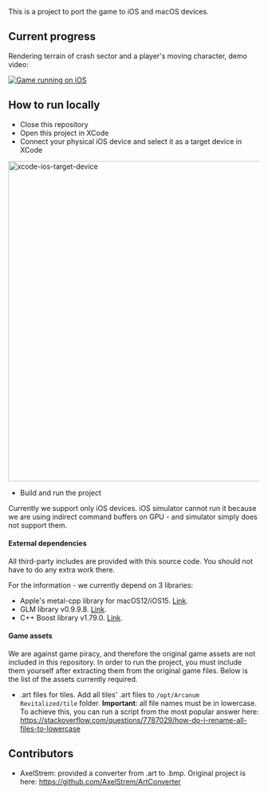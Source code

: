 This is a project to port the game to iOS and macOS devices.

## Current progress

Rendering terrain of crash sector and a player's moving character, demo video:

[![Game running on iOS](https://img.youtube.com/vi/zyBsQ3fYTZQ/hqdefault.jpg)](https://youtu.be/zyBsQ3fYTZQ)

## How to run locally

- Close this repository
- Open this project in XCode
- Connect your physical iOS device and select it as a target device in XCode

<img width="641" alt="xcode-ios-target-device" src="https://user-images.githubusercontent.com/48682076/227014531-24c6db20-d85e-4dee-a79b-14703374b713.png">

- Build and run the project

Currently we support only iOS devices. iOS simulator cannot run it because we are using indirect command buffers on GPU - and simulator simply does not support them.

#### External dependencies

All third-party includes are provided with this source code. You should not have to do any extra work there.

For the information - we currently depend on 3 libraries:
- Apple's metal-cpp library for macOS12/iOS15. [Link](https://developer.apple.com/metal/cpp/).
- GLM library v0.9.9.8. [Link](https://github.com/g-truc/glm).
- C++ Boost library v1.79.0. [Link](https://www.boost.org/doc/libs/1_79_0/).

#### Game assets

We are against game piracy, and therefore the original game assets are not included in this repository. In order to run the project, you must include them yourself after extracting them from the original game files. Below is the list of the assets currently required.

- .art files for tiles. Add all tiles' .art files to `/opt/Arcanum Revitalized/tile` folder. **Important**: all file names must be in lowercase. To achieve this, you can run a script from the most popular answer here: https://stackoverflow.com/questions/7787029/how-do-i-rename-all-files-to-lowercase

## Contributors

- AxelStrem: provided a converter from .art to .bmp. Original project is here: https://github.com/AxelStrem/ArtConverter
